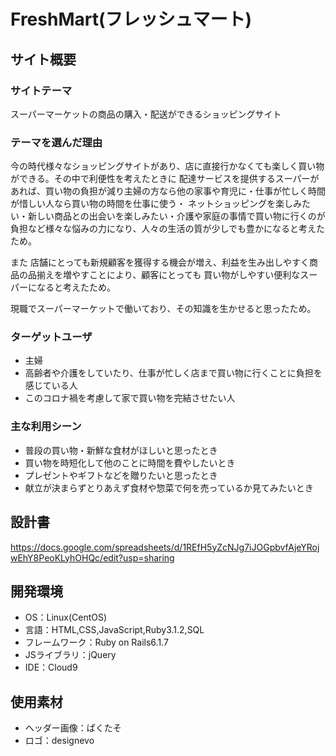# FreshMart(フレッシュマート)

## サイト概要
### サイトテーマ
スーパーマーケットの商品の購入・配送ができるショッピングサイト

### テーマを選んだ理由
今の時代様々なショッピングサイトがあり、店に直接行かなくても楽しく買い物ができる。その中で利便性を考えたときに
配達サービスを提供するスーパーがあれば、買い物の負担が減り主婦の方なら他の家事や育児に・仕事が忙しく時間が惜しい人なら買い物の時間を仕事に使う・
ネットショッピングを楽しみたい・新しい商品との出会いを楽しみたい・介護や家庭の事情で買い物に行くのが負担など様々な悩みの力になり、人々の生活の質が少しでも豊かになると考えたため。

また 店舗にとっても新規顧客を獲得する機会が増え、利益を生み出しやすく商品の品揃えを増やすことにより、顧客にとっても
買い物がしやすい便利なスーパーになると考えたため。

現職でスーパーマーケットで働いており、その知識を生かせると思ったため。

### ターゲットユーザ
- 主婦
- 高齢者や介護をしていたり、仕事が忙しく店まで買い物に行くことに負担を感じている人
- このコロナ禍を考慮して家で買い物を完結させたい人

### 主な利用シーン
- 普段の買い物・新鮮な食材がほしいと思ったとき
- 買い物を時短化して他のことに時間を費やしたいとき
- プレゼントやギフトなどを贈りたいと思ったとき
- 献立が決まらずとりあえず食材や惣菜で何を売っているか見てみたいとき

## 設計書
https://docs.google.com/spreadsheets/d/1REfH5yZcNJg7iJOGpbvfAjeYRojwEhY8PeoKLyhOHQc/edit?usp=sharing

## 開発環境
- OS：Linux(CentOS)
- 言語：HTML,CSS,JavaScript,Ruby3.1.2,SQL
- フレームワーク：Ruby on Rails6.1.7
- JSライブラリ：jQuery
- IDE：Cloud9

## 使用素材
- ヘッダー画像：ぱくたそ
- ロゴ：designevo
